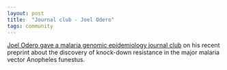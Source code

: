 ```yaml
---
layout: post
title:  "Journal club - Joel Odero"
tags: community
---
```


[Joel Odero gave a malaria genomic epidemiology journal club](https://youtu.be/XR2PHMgLUpQ?si=vfix5le_qgoRIppW) on his recent preprint about the discovery of knock-down resistance in the major malaria vector Anopheles funestus.
